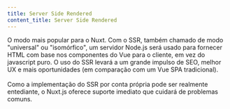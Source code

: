 ```yaml
---
title: Server Side Rendered
content_title: Server Side Rendered
---
```

O modo mais popular para o Nuxt. Com o SSR, também chamado de modo "universal" ou "isomórfico", um servidor Node.js será usado para fornecer HTML com base nos componentes do Vue para o cliente, em vez do javascript puro.
O uso do SSR levará a um grande impulso de SEO, melhor UX e mais oportunidades (em comparação com um Vue SPA tradicional). <br> <br>
Como a implementação do SSR por conta própria pode ser realmente entediante, o Nuxt.js oferece suporte imediato que cuidará de problemas comuns.

<!-- The most popular mode for Nuxt. With SSR, also called "universal" or "isomorphic" mode, a Node.js server
will be used to deliver HTML based on your Vue components to the client instead of the pure javascript.
Using SSR will lead to a large SEO boost, better UX and more opportunities (compared to a traditional Vue SPA).<br><br>
Because implementing SSR on your own can be really tedious, Nuxt.js gives you full support out of the box
and will take care of common pitfalls. -->

